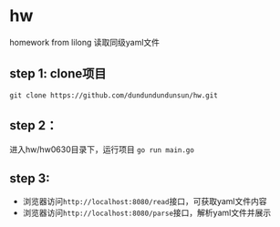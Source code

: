 # hw
homework from lilong
读取同级yaml文件

## step 1: clone项目
``git clone https://github.com/dundundundunsun/hw.git``
## step 2：
进入hw/hw0630目录下，运行项目
``go run main.go``
## step 3: 
- 浏览器访问``http://localhost:8080/read``接口，可获取yaml文件内容
- 浏览器访问``http://localhost:8080/parse``接口，解析yaml文件并展示
